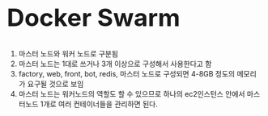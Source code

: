 <h1 style="font-size: 48px;">Docker Swarm</h1>

1. 마스터 노드와 워커 노드로 구분됨
2. 마스터 노드는 1대로 쓰거나 3개 이상으로 구성해서 사용한다고 함
3. factory, web, front, bot, redis, 마스터 노드로 구성되면 4-8GB 정도의 메모리가 요구될 것으로 보임
4. 마스터 노드는 워커노드의 역할도 할 수 있으므로 하나의 ec2인스턴스 안에서 마스터노드 1개로 여러 컨테이너들을 관리하면 된다.

